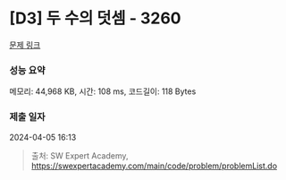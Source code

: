 # [D3] 두 수의 덧셈 - 3260 

[문제 링크](https://swexpertacademy.com/main/code/problem/problemDetail.do?contestProbId=AWBC1lOad9IDFAWr) 

### 성능 요약

메모리: 44,968 KB, 시간: 108 ms, 코드길이: 118 Bytes

### 제출 일자

2024-04-05 16:13



> 출처: SW Expert Academy, https://swexpertacademy.com/main/code/problem/problemList.do
